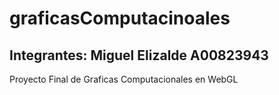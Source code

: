 # graficasComputacinoales

## Integrantes: Miguel Elizalde A00823943

Proyecto Final de Graficas Computacionales en WebGL
